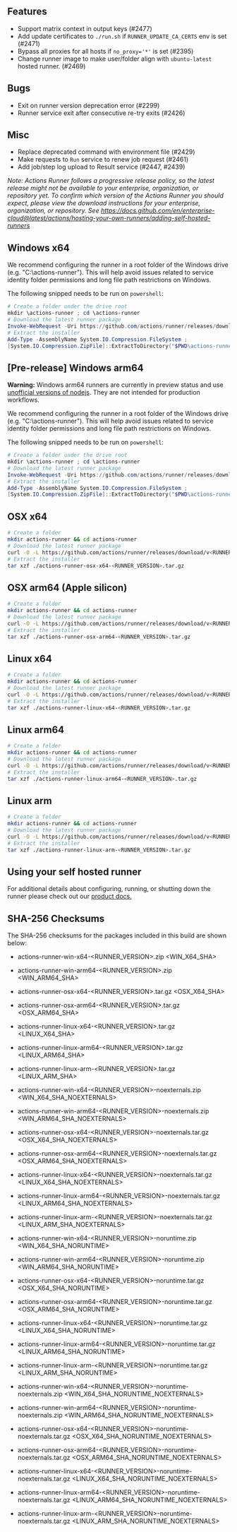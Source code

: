 ## Features
- Support matrix context in output keys (#2477)
- Add update certificates to `./run.sh` if `RUNNER_UPDATE_CA_CERTS` env is set (#2471)
- Bypass all proxies for all hosts if `no_proxy='*'` is set (#2395)
- Change runner image to make user/folder align with `ubuntu-latest` hosted runner. (#2469)

## Bugs
- Exit on runner version deprecation error (#2299)
- Runner service exit after consecutive re-try exits (#2426)

## Misc
- Replace deprecated command with environment file (#2429)
- Make requests to `Run` service to renew job request (#2461)
- Add job/step log upload to Result service (#2447, #2439)

_Note: Actions Runner follows a progressive release policy, so the latest release might not be available to your enterprise, organization, or repository yet. 
To confirm which version of the Actions Runner you should expect, please view the download instructions for your enterprise, organization, or repository. 
See https://docs.github.com/en/enterprise-cloud@latest/actions/hosting-your-own-runners/adding-self-hosted-runners_

## Windows x64
We recommend configuring the runner in a root folder of the Windows drive (e.g. "C:\actions-runner"). This will help avoid issues related to service identity folder permissions and long file path restrictions on Windows.

The following snipped needs to be run on `powershell`:
``` powershell
# Create a folder under the drive root
mkdir \actions-runner ; cd \actions-runner
# Download the latest runner package
Invoke-WebRequest -Uri https://github.com/actions/runner/releases/download/v<RUNNER_VERSION>/actions-runner-win-x64-<RUNNER_VERSION>.zip -OutFile actions-runner-win-x64-<RUNNER_VERSION>.zip
# Extract the installer
Add-Type -AssemblyName System.IO.Compression.FileSystem ;
[System.IO.Compression.ZipFile]::ExtractToDirectory("$PWD\actions-runner-win-x64-<RUNNER_VERSION>.zip", "$PWD")
```

## [Pre-release] Windows arm64
**Warning:** Windows arm64 runners are currently in preview status and use [unofficial versions of nodejs](https://unofficial-builds.nodejs.org/). They are not intended for production workflows.

We recommend configuring the runner in a root folder of the Windows drive (e.g. "C:\actions-runner"). This will help avoid issues related to service identity folder permissions and long file path restrictions on Windows.

The following snipped needs to be run on `powershell`:
``` powershell
# Create a folder under the drive root
mkdir \actions-runner ; cd \actions-runner
# Download the latest runner package
Invoke-WebRequest -Uri https://github.com/actions/runner/releases/download/v<RUNNER_VERSION>/actions-runner-win-arm64-<RUNNER_VERSION>.zip -OutFile actions-runner-win-arm64-<RUNNER_VERSION>.zip
# Extract the installer
Add-Type -AssemblyName System.IO.Compression.FileSystem ;
[System.IO.Compression.ZipFile]::ExtractToDirectory("$PWD\actions-runner-win-arm64-<RUNNER_VERSION>.zip", "$PWD")
```

## OSX x64

``` bash
# Create a folder
mkdir actions-runner && cd actions-runner
# Download the latest runner package
curl -O -L https://github.com/actions/runner/releases/download/v<RUNNER_VERSION>/actions-runner-osx-x64-<RUNNER_VERSION>.tar.gz
# Extract the installer
tar xzf ./actions-runner-osx-x64-<RUNNER_VERSION>.tar.gz
```

## OSX arm64 (Apple silicon)

``` bash
# Create a folder
mkdir actions-runner && cd actions-runner
# Download the latest runner package
curl -O -L https://github.com/actions/runner/releases/download/v<RUNNER_VERSION>/actions-runner-osx-arm64-<RUNNER_VERSION>.tar.gz
# Extract the installer
tar xzf ./actions-runner-osx-arm64-<RUNNER_VERSION>.tar.gz
```

## Linux x64

``` bash
# Create a folder
mkdir actions-runner && cd actions-runner
# Download the latest runner package
curl -O -L https://github.com/actions/runner/releases/download/v<RUNNER_VERSION>/actions-runner-linux-x64-<RUNNER_VERSION>.tar.gz
# Extract the installer
tar xzf ./actions-runner-linux-x64-<RUNNER_VERSION>.tar.gz
```

## Linux arm64

``` bash
# Create a folder
mkdir actions-runner && cd actions-runner
# Download the latest runner package
curl -O -L https://github.com/actions/runner/releases/download/v<RUNNER_VERSION>/actions-runner-linux-arm64-<RUNNER_VERSION>.tar.gz
# Extract the installer
tar xzf ./actions-runner-linux-arm64-<RUNNER_VERSION>.tar.gz
```

## Linux arm

``` bash
# Create a folder
mkdir actions-runner && cd actions-runner
# Download the latest runner package
curl -O -L https://github.com/actions/runner/releases/download/v<RUNNER_VERSION>/actions-runner-linux-arm-<RUNNER_VERSION>.tar.gz
# Extract the installer
tar xzf ./actions-runner-linux-arm-<RUNNER_VERSION>.tar.gz
```

## Using your self hosted runner
For additional details about configuring, running, or shutting down the runner please check out our [product docs.](https://help.github.com/en/actions/automating-your-workflow-with-github-actions/adding-self-hosted-runners)

## SHA-256 Checksums

The SHA-256 checksums for the packages included in this build are shown below:

- actions-runner-win-x64-<RUNNER_VERSION>.zip <!-- BEGIN SHA win-x64 --><WIN_X64_SHA><!-- END SHA win-x64 -->
- actions-runner-win-arm64-<RUNNER_VERSION>.zip <!-- BEGIN SHA win-arm64 --><WIN_ARM64_SHA><!-- END SHA win-arm64 -->
- actions-runner-osx-x64-<RUNNER_VERSION>.tar.gz <!-- BEGIN SHA osx-x64 --><OSX_X64_SHA><!-- END SHA osx-x64 -->
- actions-runner-osx-arm64-<RUNNER_VERSION>.tar.gz <!-- BEGIN SHA osx-arm64 --><OSX_ARM64_SHA><!-- END SHA osx-arm64 -->
- actions-runner-linux-x64-<RUNNER_VERSION>.tar.gz <!-- BEGIN SHA linux-x64 --><LINUX_X64_SHA><!-- END SHA linux-x64 -->
- actions-runner-linux-arm64-<RUNNER_VERSION>.tar.gz <!-- BEGIN SHA linux-arm64 --><LINUX_ARM64_SHA><!-- END SHA linux-arm64 -->
- actions-runner-linux-arm-<RUNNER_VERSION>.tar.gz <!-- BEGIN SHA linux-arm --><LINUX_ARM_SHA><!-- END SHA linux-arm -->

- actions-runner-win-x64-<RUNNER_VERSION>-noexternals.zip <!-- BEGIN SHA win-x64_noexternals --><WIN_X64_SHA_NOEXTERNALS><!-- END SHA win-x64_noexternals -->
- actions-runner-win-arm64-<RUNNER_VERSION>-noexternals.zip <!-- BEGIN SHA win-arm64_noexternals --><WIN_ARM64_SHA_NOEXTERNALS><!-- END SHA win-arm64_noexternals -->
- actions-runner-osx-x64-<RUNNER_VERSION>-noexternals.tar.gz <!-- BEGIN SHA osx-x64_noexternals --><OSX_X64_SHA_NOEXTERNALS><!-- END SHA osx-x64_noexternals -->
- actions-runner-osx-arm64-<RUNNER_VERSION>-noexternals.tar.gz <!-- BEGIN SHA osx-arm64_noexternals --><OSX_ARM64_SHA_NOEXTERNALS><!-- END SHA osx-arm64_noexternals -->
- actions-runner-linux-x64-<RUNNER_VERSION>-noexternals.tar.gz <!-- BEGIN SHA linux-x64_noexternals --><LINUX_X64_SHA_NOEXTERNALS><!-- END SHA linux-x64_noexternals -->
- actions-runner-linux-arm64-<RUNNER_VERSION>-noexternals.tar.gz <!-- BEGIN SHA linux-arm64_noexternals --><LINUX_ARM64_SHA_NOEXTERNALS><!-- END SHA linux-arm64_noexternals -->
- actions-runner-linux-arm-<RUNNER_VERSION>-noexternals.tar.gz <!-- BEGIN SHA linux-arm_noexternals --><LINUX_ARM_SHA_NOEXTERNALS><!-- END SHA linux-arm_noexternals -->

- actions-runner-win-x64-<RUNNER_VERSION>-noruntime.zip <!-- BEGIN SHA win-x64_noruntime --><WIN_X64_SHA_NORUNTIME><!-- END SHA win-x64_noruntime -->
- actions-runner-win-arm64-<RUNNER_VERSION>-noruntime.zip <!-- BEGIN SHA win-arm64_noruntime --><WIN_ARM64_SHA_NORUNTIME><!-- END SHA win-arm64_noruntime -->
- actions-runner-osx-x64-<RUNNER_VERSION>-noruntime.tar.gz <!-- BEGIN SHA osx-x64_noruntime --><OSX_X64_SHA_NORUNTIME><!-- END SHA osx-x64_noruntime -->
- actions-runner-osx-arm64-<RUNNER_VERSION>-noruntime.tar.gz <!-- BEGIN SHA osx-arm64_noruntime --><OSX_ARM64_SHA_NORUNTIME><!-- END SHA osx-arm64_noruntime -->
- actions-runner-linux-x64-<RUNNER_VERSION>-noruntime.tar.gz <!-- BEGIN SHA linux-x64_noruntime --><LINUX_X64_SHA_NORUNTIME><!-- END SHA linux-x64_noruntime -->
- actions-runner-linux-arm64-<RUNNER_VERSION>-noruntime.tar.gz <!-- BEGIN SHA linux-arm64_noruntime --><LINUX_ARM64_SHA_NORUNTIME><!-- END SHA linux-arm64_noruntime -->
- actions-runner-linux-arm-<RUNNER_VERSION>-noruntime.tar.gz <!-- BEGIN SHA linux-arm_noruntime --><LINUX_ARM_SHA_NORUNTIME><!-- END SHA linux-arm_noruntime -->

- actions-runner-win-x64-<RUNNER_VERSION>-noruntime-noexternals.zip <!-- BEGIN SHA win-x64_noruntime_noexternals --><WIN_X64_SHA_NORUNTIME_NOEXTERNALS><!-- END SHA win-x64_noruntime_noexternals -->
- actions-runner-win-arm64-<RUNNER_VERSION>-noruntime-noexternals.zip <!-- BEGIN SHA win-arm64_noruntime_noexternals --><WIN_ARM64_SHA_NORUNTIME_NOEXTERNALS><!-- END SHA win-arm64_noruntime_noexternals -->
- actions-runner-osx-x64-<RUNNER_VERSION>-noruntime-noexternals.tar.gz <!-- BEGIN SHA osx-x64_noruntime_noexternals --><OSX_X64_SHA_NORUNTIME_NOEXTERNALS><!-- END SHA osx-x64_noruntime_noexternals -->
- actions-runner-osx-arm64-<RUNNER_VERSION>-noruntime-noexternals.tar.gz <!-- BEGIN SHA osx-arm64_noruntime_noexternals --><OSX_ARM64_SHA_NORUNTIME_NOEXTERNALS><!-- END SHA osx-arm64_noruntime_noexternals -->
- actions-runner-linux-x64-<RUNNER_VERSION>-noruntime-noexternals.tar.gz <!-- BEGIN SHA linux-x64_noruntime_noexternals --><LINUX_X64_SHA_NORUNTIME_NOEXTERNALS><!-- END SHA linux-x64_noruntime_noexternals -->
- actions-runner-linux-arm64-<RUNNER_VERSION>-noruntime-noexternals.tar.gz <!-- BEGIN SHA linux-arm64_noruntime_noexternals --><LINUX_ARM64_SHA_NORUNTIME_NOEXTERNALS><!-- END SHA linux-arm64_noruntime_noexternals -->
- actions-runner-linux-arm-<RUNNER_VERSION>-noruntime-noexternals.tar.gz <!-- BEGIN SHA linux-arm_noruntime_noexternals --><LINUX_ARM_SHA_NORUNTIME_NOEXTERNALS><!-- END SHA linux-arm_noruntime_noexternals -->
